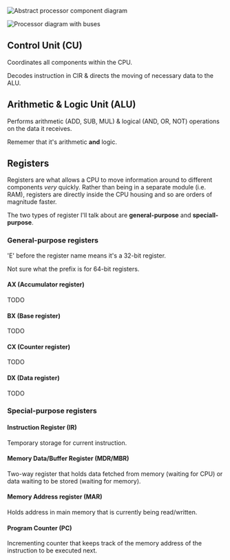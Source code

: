 ![Abstract processor component
diagram](http://www.build-your-own-computer.net/image-files/cpu-diagram.jpg)

![Processor diagram with
buses](http://www.lrr.in.tum.de/~jasmin/neumann.gif)


Control Unit (CU)
-----------------

Coordinates all components within the CPU.

Decodes instruction in CIR & directs the moving of necessary data to the
ALU.


Arithmetic & Logic Unit (ALU)
-----------------------------

Performs arithmetic (ADD, SUB, MUL) & logical (AND, OR, NOT) operations
on the data it receives.

Rememer that it's arithmetic **and** logic.


Registers
---------

Registers are what allows a CPU to move information around to different
components *very* quickly. Rather than being in a separate module (i.e.
RAM), registers are directly inside the CPU housing and so are orders of
magnitude faster.

The two types of register I'll talk about are **general-purpose** and
**speciall-purpose**.

### General-purpose registers

'E' before the register name means it's a 32-bit register.

Not sure what the prefix is for 64-bit registers.

#### AX (Accumulator register)

TODO


#### BX (Base register)

TODO


#### CX (Counter register)


TODO


#### DX (Data register)

TODO


### Special-purpose registers

#### Instruction Register (IR)

Temporary storage for current instruction.


#### Memory Data/Buffer Register (MDR/MBR)

Two-way register that holds data fetched from memory (waiting for CPU)
or data waiting to be stored (waiting for memory).


#### Memory Address register (MAR)

Holds address in main memory that is currently being read/written.


#### Program Counter (PC)

Incrementing counter that keeps track of the memory address of the
instruction to be executed next.
